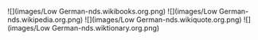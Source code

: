 ![](images/Low German-nds.wikibooks.org.png)
![](images/Low German-nds.wikipedia.org.png)
![](images/Low German-nds.wikiquote.org.png)
![](images/Low German-nds.wiktionary.org.png)
